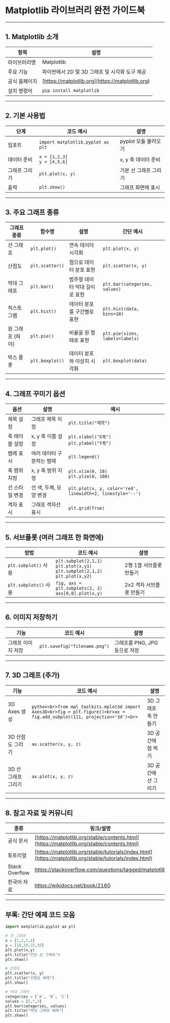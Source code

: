 # Matplotlib 라이브러리 완전 가이드북

---

## 1. Matplotlib 소개

| 항목           | 설명                                            |
|----------------|-------------------------------------------------|
| 라이브러리명    | Matplotlib                                      |
| 주요 기능      | 파이썬에서 2D 및 3D 그래프 및 시각화 도구 제공 |
| 공식 홈페이지  | [https://matplotlib.org](https://matplotlib.org) |
| 설치 명령어    | `pip install matplotlib`                        |

---

## 2. 기본 사용법

| 단계           | 코드 예시                                 | 설명                           |
|----------------|------------------------------------------|------------------------------|
| 임포트         | `import matplotlib.pyplot as plt`       | pyplot 모듈 불러오기           |
| 데이터 준비    | `x = [1,2,3]` <br> `y = [4,5,6]`        | x, y 축 데이터 준비            |
| 그래프 그리기  | `plt.plot(x, y)`                         | 기본 선 그래프 그리기          |
| 출력           | `plt.show()`                            | 그래프 화면에 표시             |

---

## 3. 주요 그래프 종류

| 그래프 종류        | 함수명            | 설명                              | 간단 예시                              |
|-------------------|-----------------|---------------------------------|-------------------------------------|
| 선 그래프         | `plt.plot()`    | 연속 데이터 시각화                | `plt.plot(x, y)`                    |
| 산점도            | `plt.scatter()` | 점으로 데이터 분포 표현          | `plt.scatter(x, y)`                 |
| 막대 그래프       | `plt.bar()`     | 범주형 데이터 막대 길이로 표현   | `plt.bar(categories, values)`       |
| 히스토그램        | `plt.hist()`    | 데이터 분포를 구간별로 표현      | `plt.hist(data, bins=10)`            |
| 원 그래프 (파이)   | `plt.pie()`     | 비율을 원 형태로 표현            | `plt.pie(sizes, labels=labels)`      |
| 박스 플롯         | `plt.boxplot()` | 데이터 분포와 이상치 시각화      | `plt.boxplot(data)`                  |

---

## 4. 그래프 꾸미기 옵션

| 옵션                 | 설명                        | 예시                             |
|----------------------|-----------------------------|--------------------------------|
| 제목 설정            | 그래프 제목 지정             | `plt.title("제목")`             |
| 축 레이블 설정       | x, y 축 이름 설정            | `plt.xlabel("X축")`<br>`plt.ylabel("Y축")` |
| 범례 표시            | 여러 데이터 구분하는 범례    | `plt.legend()`                  |
| 축 범위 지정         | x, y 축 범위 지정            | `plt.xlim(0, 10)`<br>`plt.ylim(0, 100)` |
| 선 스타일 변경       | 선 색, 두께, 모양 변경       | `plt.plot(x, y, color='red', linewidth=2, linestyle='--')` |
| 격자 표시            | 그래프 격자선 표시           | `plt.grid(True)`                |

---

## 5. 서브플롯 (여러 그래프 한 화면에)

| 방법                  | 코드 예시                               | 설명                            |
|-----------------------|----------------------------------------|-------------------------------|
| `plt.subplot()` 사용   | `plt.subplot(2,1,1)`<br>`plt.plot(x,y1)`<br>`plt.subplot(2,1,2)`<br>`plt.plot(x,y2)` | 2행 1열 서브플롯 만들기          |
| `plt.subplots()` 사용  | `fig, axs = plt.subplots(2, 2)`<br>`axs[0,0].plot(x,y)` | 2x2 격자 서브플롯 만들기         |

---

## 6. 이미지 저장하기

| 기능               | 코드 예시                   | 설명                            |
|--------------------|----------------------------|--------------------------------|
| 그래프 이미지 저장 | `plt.savefig("filename.png")` | 그래프를 PNG, JPG 등으로 저장   |

---

## 7. 3D 그래프 (추가)

| 기능                  | 코드 예시                                         | 설명                            |
|-----------------------|--------------------------------------------------|--------------------------------|
| 3D Axes 생성          | ```python<br>from mpl_toolkits.mplot3d import Axes3D<br>fig = plt.figure()<br>ax = fig.add_subplot(111, projection='3d')<br>``` | 3D 그래프 축 만들기              |
| 3D 산점도 그리기      | `ax.scatter(x, y, z)`                              | 3D 공간에 점 찍기                |
| 3D 선 그래프 그리기   | `ax.plot(x, y, z)`                                 | 3D 공간에 선 그리기              |

---

## 8. 참고 자료 및 커뮤니티

| 종류                | 링크/설명                                            |
|---------------------|----------------------------------------------------|
| 공식 문서           | [https://matplotlib.org/stable/contents.html](https://matplotlib.org/stable/contents.html) |
| 튜토리얼            | [https://matplotlib.org/stable/tutorials/index.html](https://matplotlib.org/stable/tutorials/index.html) |
| Stack Overflow      | https://stackoverflow.com/questions/tagged/matplotlib |
| 한국어 자료          | https://wikidocs.net/book/2160                      |

---

## 부록: 간단 예제 코드 모음

```python
import matplotlib.pyplot as plt

# 선 그래프
x = [1,2,3,4]
y = [10,20,25,30]
plt.plot(x,y)
plt.title("간단 선 그래프")
plt.show()

# 산점도
plt.scatter(x, y)
plt.title("산점도 예제")
plt.show()

# 막대 그래프
categories = ['A', 'B', 'C']
values = [5,7,3]
plt.bar(categories, values)
plt.title("막대 그래프 예제")
plt.show()
